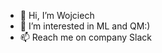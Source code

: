 - 👋 Hi, I’m Wojciech
- 👀 I’m interested in ML and QM:)
- 📫 Reach me on company Slack

<!---
wpa-daon/wpa-daon is a ✨ special ✨ repository because its `README.md` (this file) appears on your GitHub profile.
You can click the Preview link to take a look at your changes.
--->
